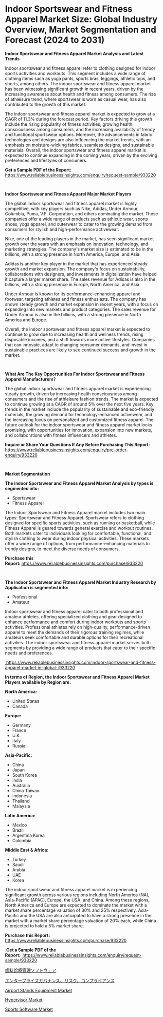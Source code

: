 <p><h1>Indoor Sportswear and Fitness Apparel Market Size: Global Industry Overview, Market Segmentation and Forecast (2024 to 2031)</h1></p><p><strong>Indoor Sportswear and Fitness Apparel Market Analysis and Latest Trends</strong></p>
<p><p>Indoor sportswear and fitness apparel refer to clothing designed for indoor sports activities and workouts. This segment includes a wide range of clothing items such as yoga pants, sports bras, leggings, athletic tops, and shorts, among others. The indoor sportswear and fitness apparel market has been witnessing significant growth in recent years, driven by the increasing awareness about health and fitness among consumers. The rise of athleisure trend, where sportswear is worn as casual wear, has also contributed to the growth of this market.</p><p>The indoor sportswear and fitness apparel market is expected to grow at a CAGR of 11.3% during the forecast period. Key factors driving this growth include the rising popularity of fitness activities, growing health consciousness among consumers, and the increasing availability of trendy and functional sportswear options. Moreover, the advancements in fabric technologies and designs are also influencing the market trends, with an emphasis on moisture-wicking fabrics, seamless designs, and sustainable materials. Overall, the indoor sportswear and fitness apparel market is expected to continue expanding in the coming years, driven by the evolving preferences and lifestyles of consumers.</p></p>
<p><strong>Get a Sample PDF of the Report:&nbsp;</strong> <a href="https://www.reliablebusinessinsights.com/enquiry/request-sample/933220">https://www.reliablebusinessinsights.com/enquiry/request-sample/933220</a></p>
<p>&nbsp;</p>
<p><strong>Indoor Sportswear and Fitness Apparel Major Market Players</strong></p>
<p><p>The global indoor sportswear and fitness apparel market is highly competitive, with key players such as Nike, Adidas, Under Armour, Columbia, Puma, V.F. Corporation, and others dominating the market. These companies offer a wide range of products such as athletic wear, sports shoes, yoga apparel, and outerwear to cater to the growing demand from consumers for stylish and high-performance activewear.</p><p>Nike, one of the leading players in the market, has seen significant market growth over the years with an emphasis on innovation, technology, and marketing strategies. The company's market size is estimated to be in the billions, with a strong presence in North America, Europe, and Asia.</p><p>Adidas is another key player in the market that has experienced steady growth and market expansion. The company's focus on sustainability, collaborations with designers, and investments in digitalization have helped it capture a larger market share. The sales revenue for Adidas is also in the billions, with a strong presence in Europe, North America, and Asia.</p><p>Under Armour is known for its performance-enhancing apparel and footwear, targeting athletes and fitness enthusiasts. The company has shown steady growth and market expansion in recent years, with a focus on expanding into new markets and product categories. The sales revenue for Under Armour is also in the billions, with a strong presence in North America and Europe.</p><p>Overall, the indoor sportswear and fitness apparel market is expected to continue to grow due to increasing health and wellness trends, rising disposable incomes, and a shift towards more active lifestyles. Companies that can innovate, adapt to changing consumer demands, and invest in sustainable practices are likely to see continued success and growth in the market.</p></p>
<p>&nbsp;</p>
<p><strong>What Are The Key Opportunities For Indoor Sportswear and Fitness Apparel Manufacturers?</strong></p>
<p><p>The global indoor sportswear and fitness apparel market is experiencing steady growth, driven by increasing health consciousness among consumers and the rise of athleisure fashion trends. The market is expected to continue growing at a CAGR of around 5% over the next five years. Key trends in the market include the popularity of sustainable and eco-friendly materials, the growing demand for technology-enhanced activewear, and the increasing focus on personalized and customized fitness apparel. The future outlook for the indoor sportswear and fitness apparel market looks promising, with opportunities for innovation, expansion into new markets, and collaborations with fitness influencers and athletes.</p></p>
<p><strong>Inquire or Share Your Questions If Any Before Purchasing This Report:</strong> <a href="https://www.reliablebusinessinsights.com/enquiry/pre-order-enquiry/933220">https://www.reliablebusinessinsights.com/enquiry/pre-order-enquiry/933220</a></p>
<p>&nbsp;</p>
<p><strong>Market Segmentation</strong></p>
<p><strong>The Indoor Sportswear and Fitness Apparel Market Analysis by types is segmented into:</strong></p>
<p><ul><li>Sportswear</li><li>Fitness Apparel</li></ul></p>
<p><p>The Indoor Sportswear and Fitness Apparel market includes two main types: Sportswear and Fitness Apparel. Sportswear refers to clothing designed for specific sports activities, such as running or basketball, while Fitness Apparel is geared towards general exercise and workout routines. Both markets cater to individuals looking for comfortable, functional, and stylish clothing to wear during indoor physical activities. These markets offer a wide range of options, from performance-enhancing materials to trendy designs, to meet the diverse needs of consumers.</p></p>
<p><strong>Purchase this Report:&nbsp;</strong><a href="https://www.reliablebusinessinsights.com/purchase/933220">https://www.reliablebusinessinsights.com/purchase/933220</a></p>
<p>&nbsp;</p>
<p><strong>The Indoor Sportswear and Fitness Apparel Market Industry Research by Application is segmented into:</strong></p>
<p><ul><li>Professional</li><li>Amateur</li></ul></p>
<p><p>Indoor sportswear and fitness apparel cater to both professional and amateur athletes, offering specialized clothing and gear designed to enhance performance and comfort during indoor workouts and sports activities. Professional athletes rely on high-quality, performance-driven apparel to meet the demands of their rigorous training regimes, while amateurs seek comfortable and durable options for their recreational activities. The indoor sportswear and fitness apparel market serves both segments by providing a wide range of products that cater to their specific needs and preferences.</p></p>
<p><a href="https://www.reliablebusinessinsights.com/indoor-sportswear-and-fitness-apparel-market-in-global-r933220">&nbsp;https://www.reliablebusinessinsights.com/indoor-sportswear-and-fitness-apparel-market-in-global-r933220</a></p>
<p><strong>In terms of Region, the Indoor Sportswear and Fitness Apparel Market Players available by Region are:</strong></p>
<p>
    <p> <strong> North America: </strong>
        <ul>
            <li>United States</li>
            <li>Canada</li>
        </ul>
        </p> 
    <p> <strong> Europe: </strong>
        <ul>
            <li>Germany</li>
            <li>France</li>
            <li>U.K.</li>
            <li>Italy</li>
            <li>Russia</li>
        </ul>
        </p> 
    <p> <strong> Asia-Pacific: </strong>
        <ul>
            <li>China</li>
            <li>Japan</li>
            <li>South Korea</li>
            <li>India</li>
            <li>Australia</li>
            <li>China Taiwan</li>
            <li>Indonesia</li>
            <li>Thailand</li>
            <li>Malaysia</li>
        </ul>
        </p> 
    <p> <strong> Latin America: </strong>
        <ul>
            <li>Mexico</li>
            <li>Brazil</li>
            <li>Argentina Korea</li>
            <li>Colombia</li>
        </ul>
        </p> 
    <p> <strong> Middle East & Africa: </strong>
        <ul>
            <li>Turkey</li>
            <li>Saudi</li>
            <li>Arabia</li>
            <li>UAE</li>
            <li>Korea</li>
        </ul>
    </p>
    </p>
<p><p>The indoor sportswear and fitness apparel market is experiencing significant growth across various regions including North America (NA), Asia-Pacific (APAC), Europe, the USA, and China. Among these regions, North America and Europe are expected to dominate the market with a market share percentage valuation of 30% and 25% respectively. Asia-Pacific and the USA are also anticipated to have a strong presence in the market with a market share percentage valuation of 20% each, while China is projected to hold a 5% market share.</p></p>
<p><strong>Purchase this Report: </strong><a href="https://www.reliablebusinessinsights.com/purchase/933220">https://www.reliablebusinessinsights.com/purchase/933220</a></p>
<p>&nbsp;<strong>Get a Sample PDF of the Report:&nbsp;&nbsp;</strong><a href="https://www.reliablebusinessinsights.com/enquiry/request-sample/933220">https://www.reliablebusinessinsights.com/enquiry/request-sample/933220</a></p>
<p><strong></strong></p>
<p><p><a href="https://medium.com/@tealricheld61/%E3%83%87%E3%83%B3%E3%82%BF%E3%83%AB%E3%83%97%E3%83%A9%E3%82%AF%E3%83%86%E3%82%A3%E3%82%B9%E7%AE%A1%E7%90%86%E3%82%BD%E3%83%95%E3%83%88%E3%82%A6%E3%82%A7%E3%82%A2%E3%81%AE%E5%B8%82%E5%A0%B4%E8%A6%8F%E6%A8%A1-%E6%88%90%E9%95%B7%E3%83%88%E3%83%AC%E3%83%B3%E3%83%89-%E7%B5%B1%E8%A8%88-%E4%BA%88%E6%B8%AC-2024%E5%B9%B4-2031%E5%B9%B4-c24196791870">歯科診療管理ソフトウェア</a></p><p><a href="https://medium.com/@jethro6smck/%E4%BC%81%E6%A5%AD%E3%82%AC%E3%83%90%E3%83%8A%E3%83%B3%E3%82%B9-%E3%83%AA%E3%82%B9%E3%82%AF-%E3%81%8A%E3%82%88%E3%81%B3%E3%82%B3%E3%83%B3%E3%83%97%E3%83%A9%E3%82%A4%E3%82%A2%E3%83%B3%E3%82%B9%E5%B8%82%E5%A0%B4%E3%81%AE%E4%BA%88%E6%B8%AC-2024%E5%B9%B4%E3%81%8B%E3%82%892031%E5%B9%B4%E3%81%BE%E3%81%A7%E3%81%AE%E3%82%B0%E3%83%AD%E3%83%BC%E3%83%90%E3%83%AB%E5%B8%82%E5%A0%B4%E3%83%88%E3%83%AC%E3%83%B3%E3%83%89%E3%81%A8%E5%88%86%E6%9E%90%E3%81%AF-121%E3%83%9A%E3%83%BC%E3%82%B8%E3%81%AB%E3%82%8F%E3%81%9F%E3%81%A3%E3%81%A6%E3%82%AB%E3%83%90%E3%83%BC%E3%81%95%E3%82%8C%E3%81%A6%E3%81%84%E3%81%BE%E3%81%99-899743baf2ca">エンタープライズガバナンス、リスク、コンプライアンス</a></p><p><a href="https://github.com/wwwkeltoum/Market-Research-Report-List-4/blob/main/airport-stands-equipment-market.md">Airport Stands Equipment Market</a></p><p><a href="https://medium.com/@justin.wright5348/emerging-trends-in-hypervisor-market-global-outlook-and-future-prospects-from-2024-2031-a57f6ffe1531">Hypervisor Market</a></p><p><a href="https://medium.com/@tracey.skinner9085/sports-software-market-research-report-includes-analysis-on-market-size-share-and-growth-rate-at-4-b74aa6eefa8f">Sports Software Market</a></p></p>